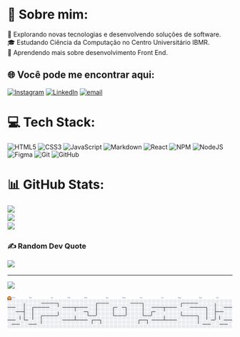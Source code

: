 # 💯 Sobre mim:
🤔 Explorando novas tecnologias e desenvolvendo soluções de software.<br>🎓 Estudando Ciência da Computação no Centro Universitário IBMR.<br>🌱 Aprendendo mais sobre desenvolvimento Front End.


## 🌐 Você pode me encontrar aqui:
[![Instagram](https://img.shields.io/badge/Instagram-%23E4405F.svg?logo=Instagram&logoColor=white)](https://instagram.com/junior.joel27) [![LinkedIn](https://img.shields.io/badge/LinkedIn-%230077B5.svg?logo=linkedin&logoColor=white)](https://linkedin.com/in/joelviana27) [![email](https://img.shields.io/badge/Email-D14836?logo=gmail&logoColor=white)](mailto:joelviana250@gmail.com) 

# 💻 Tech Stack:
![HTML5](https://img.shields.io/badge/html5-%23E34F26.svg?style=for-the-badge&logo=html5&logoColor=white) ![CSS3](https://img.shields.io/badge/css3-%231572B6.svg?style=for-the-badge&logo=css3&logoColor=white) ![JavaScript](https://img.shields.io/badge/javascript-%23323330.svg?style=for-the-badge&logo=javascript&logoColor=%23F7DF1E) ![Markdown](https://img.shields.io/badge/markdown-%23000000.svg?style=for-the-badge&logo=markdown&logoColor=white) ![React](https://img.shields.io/badge/react-%2320232a.svg?style=for-the-badge&logo=react&logoColor=%2361DAFB) ![NPM](https://img.shields.io/badge/NPM-%23CB3837.svg?style=for-the-badge&logo=npm&logoColor=white) ![NodeJS](https://img.shields.io/badge/node.js-6DA55F?style=for-the-badge&logo=node.js&logoColor=white) ![Figma](https://img.shields.io/badge/figma-%23F24E1E.svg?style=for-the-badge&logo=figma&logoColor=white) ![Git](https://img.shields.io/badge/git-%23F05033.svg?style=for-the-badge&logo=git&logoColor=white) ![GitHub](https://img.shields.io/badge/github-%23121011.svg?style=for-the-badge&logo=github&logoColor=white)
# 📊 GitHub Stats:
![](https://github-readme-stats.vercel.app/api?username=JoelJR27&theme=dark&hide_border=false&include_all_commits=true&count_private=false)<br/>
![](https://nirzak-streak-stats.vercel.app/?user=JoelJR27&theme=dark&hide_border=false)<br/>
![](https://github-readme-stats.vercel.app/api/top-langs/?username=JoelJR27&theme=dark&hide_border=false&include_all_commits=true&count_private=false&layout=compact)

### ✍️ Random Dev Quote
![](https://quotes-github-readme.vercel.app/api?type=horizontal&theme=gruvbox)

---
[![](https://visitcount.itsvg.in/api?id=JoelJR27&icon=1&color=0)](https://visitcount.itsvg.in)

<picture>
  <source media="(prefers-color-scheme: dark)" srcset="https://raw.githubusercontent.com/JoelJR27/JoelJR27/output/pacman-contribution-graph-dark.svg">
  <source media="(prefers-color-scheme: light)" srcset="https://raw.githubusercontent.com/JoelJR27/JoelJR27/output/pacman-contribution-graph.svg">
  <img alt="pacman contribution graph" src="https://raw.githubusercontent.com/JoelJR27/JoelJR27/output/pacman-contribution-graph.svg">
</picture>

###
